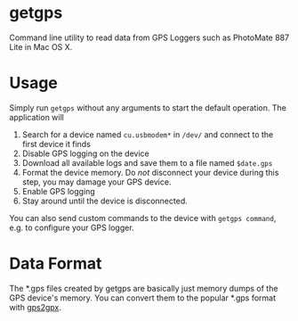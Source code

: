 getgps
======
Command line utility to read data from GPS Loggers such as PhotoMate 887 Lite in Mac OS X.

Usage
=====
Simply run `getgps` without any arguments to start the default operation. The application will
  1. Search for a device named `cu.usbmodem*` in `/dev/` and connect to the first device it finds
  2. Disable GPS logging on the device
  3. Download all available logs and save them to a file named `$date.gps`
  4. Format the device memory. Do *not* disconnect your device during this step, you may damage your GPS device. 
  5. Enable GPS logging
  6. Stay around until the device is disconnected.

You can also send custom commands to the device with `getgps command`, e.g. to configure your GPS logger.

Data Format
===========
The *.gps files created by getgps are basically just memory dumps of the GPS device's memory.
You can convert them to the popular *.gps format with [gps2gpx](http://github.com/janten/gps2gpx).
